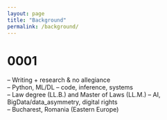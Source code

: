 ```yaml
---
layout: page
title: "Background"
permalink: /background/
---
```


# 0001
– Writing + research & no allegiance  
– Python, ML/DL – code, inference, systems  
– Law degree (LL.B.) and Master of Laws (LL.M.) – AI, BigData/data_asymmetry, digital rights  
– Bucharest, Romania (Eastern Europe)
